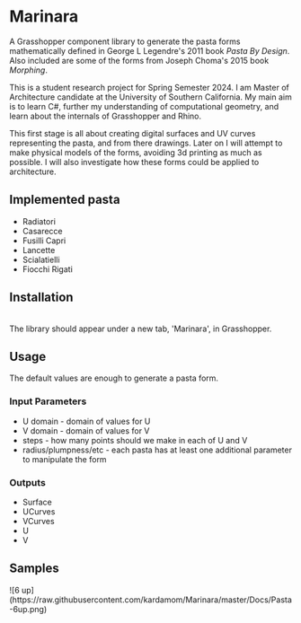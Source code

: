 <h1>Marinara</h1>
<p>A Grasshopper component library to generate the pasta forms mathematically defined in George L Legendre's 2011 book <i>Pasta By Design</i>. Also included are some of the forms from Joseph Choma's 2015 book <i>Morphing</i>.</p>

<p>This is a student research project for Spring Semester 2024. I am Master of Architecture candidate at the University of Southern California. My main aim is to learn C#, further my understanding of computational geometry, and learn about the internals of Grasshopper and Rhino.</p>
<p>This first stage is all about creating digital surfaces and UV curves representing the pasta, and from there drawings. Later on I will attempt to make physical models of the forms, avoiding 3d printing as much as possible. I will also investigate how these forms could be applied to architecture.</p>

<h2>Implemented pasta</h2>
<ul>
<li>Radiatori</li>
  <li>Casarecce</li>
  <li>Fusilli Capri</li>
  <li>Lancette</li>
  <li>Scialatielli</li>
  <li>Fiocchi Rigati</li>
</ul>

<h2>Installation</h2>
  <p>
    
  <br/>
  The library should appear under a new tab, 'Marinara', in Grasshopper.
</p>
<h2>Usage</h2>
<p>The default values are enough to generate a pasta form.<p>
  <h3>Input Parameters</h3>
<ul>
<li>U domain - domain of values for U</li>
<li>V domain - domain of values for V</li>
<li>steps - how many points should we make in each of U and V</li>
  <li>radius/plumpness/etc - each pasta has at least one additional parameter to manipulate the form</li>
</ul>
<h3>Outputs</h3>
<ul>
<li>Surface</li>
<li>UCurves</li>
<li>VCurves</li>
  <li>U</li>
  <li>V</li>
</ul>

<h2>Samples</h2>
![6 up](https://raw.githubusercontent.com/kardamom/Marinara/master/Docs/Pasta-6up.png)

